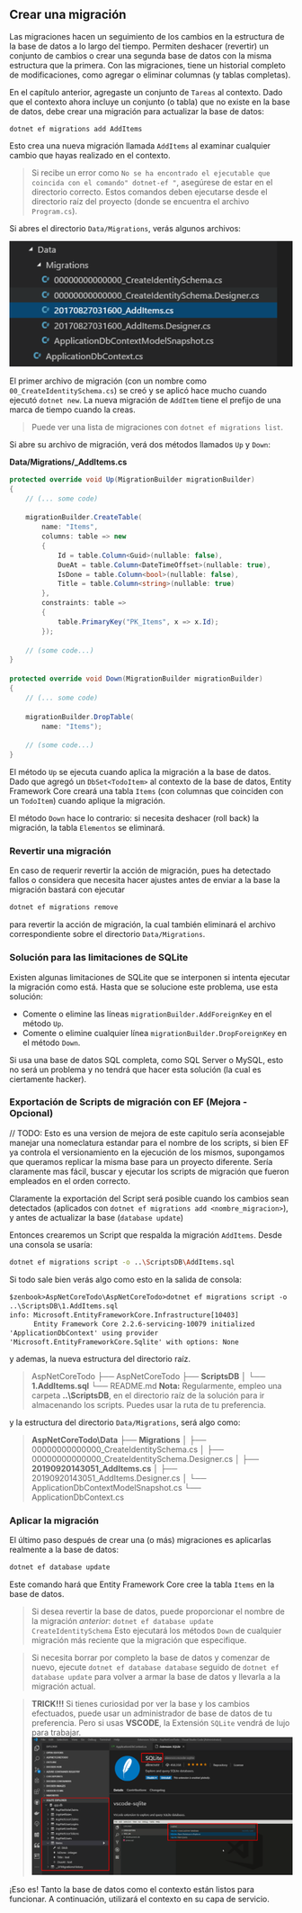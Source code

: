## Crear una migración

Las migraciones hacen un seguimiento de los cambios en la estructura de la base de datos a lo largo del tiempo. Permiten deshacer (revertir) un conjunto de cambios o crear una segunda base de datos con la misma estructura que la primera. Con las migraciones, tiene un historial completo de modificaciones, como agregar o eliminar columnas (y tablas completas).

En el capítulo anterior, agregaste un conjunto de `Tareas` al contexto. Dado que el contexto ahora incluye un conjunto (o tabla) que no existe en la base de datos, debe crear una migración para actualizar la base de datos:

```
dotnet ef migrations add AddItems
```

Esto crea una nueva migración llamada `AddItems` al examinar cualquier cambio que hayas realizado en el contexto.

> Si recibe un error como `No se ha encontrado el ejecutable que coincida con el comando" dotnet-ef "`, asegúrese de estar en el directorio correcto. Estos comandos deben ejecutarse desde el directorio raíz del proyecto (donde se encuentra el archivo `Program.cs`).

Si abres el directorio `Data/Migrations`, verás algunos archivos:

![Migraciones múltiples](migrations.png)

El primer archivo de migración (con un nombre como `00_CreateIdentitySchema.cs`) se creó y se aplicó hace mucho cuando ejecutó `dotnet new`. La nueva migración de `AddItem` tiene el prefijo de una marca de tiempo cuando la creas.

> Puede ver una lista de migraciones con `dotnet ef migrations list`.

Si abre su archivo de migración, verá dos métodos llamados `Up` y `Down`:

**Data/Migrations/<date>_AddItems.cs**

```csharp
protected override void Up(MigrationBuilder migrationBuilder)
{
    // (... some code)

    migrationBuilder.CreateTable(
        name: "Items",
        columns: table => new
        {
            Id = table.Column<Guid>(nullable: false),
            DueAt = table.Column<DateTimeOffset>(nullable: true),
            IsDone = table.Column<bool>(nullable: false),
            Title = table.Column<string>(nullable: true)
        },
        constraints: table =>
        {
            table.PrimaryKey("PK_Items", x => x.Id);
        });

    // (some code...)
}

protected override void Down(MigrationBuilder migrationBuilder)
{
    // (... some code)

    migrationBuilder.DropTable(
        name: "Items");

    // (some code...)
}
```

El método `Up` se ejecuta cuando aplica la migración a la base de datos. Dado que agregó un `DbSet<TodoItem>` al contexto de la base de datos, Entity Framework Core creará una tabla `Items` (con columnas que coinciden con un `TodoItem`) cuando aplique la migración.

El método `Down` hace lo contrario: si necesita deshacer (roll back) la migración, la tabla `Elementos` se eliminará.

### Revertir una migración

En caso de requerir revertir la acción de migración, pues ha detectado fallos o considera que necesita hacer ajustes antes de enviar a la base la migración bastará con ejecutar

```bash
dotnet ef migrations remove
```

para revertir la acción de migración, la cual también eliminará el archivo correspondiente sobre el directorio `Data/Migrations`.

### Solución para las limitaciones de SQLite

Existen algunas limitaciones de SQLite que se interponen si intenta ejecutar la migración como está. Hasta que se solucione este problema, use esta solución:

* Comente o elimine las líneas `migrationBuilder.AddForeignKey` en el método `Up`.
* Comente o elimine cualquier línea `migrationBuilder.DropForeignKey` en el método `Down`.

Si usa una base de datos SQL completa, como SQL Server o MySQL, esto no será un problema y no tendrá que hacer esta solución (la cual es ciertamente hacker).

### Exportación de Scripts de migración con EF (Mejora - Opcional)

// TODO: Esto es una version de mejora de este capitulo
sería aconsejable manejar una nomeclatura estandar para el nombre de los scripts, si bien EF ya controla el versionamiento en la ejecución de los mismos, supongamos que queramos replicar la misma base para un proyecto diferente. Sería claramente mas fácil, buscar y ejecutar los scripts de migración que fueron empleados en el orden correcto.

Claramente la exportación del Script será posible cuando los cambios sean detectados (aplicados con `dotnet ef migrations add <nombre_migracion>`), y antes de actualizar la base (`database update`)

Entonces crearemos un Script que respalda la migración `AddItems`. Desde una consola se usaría:

```bash
dotnet ef migrations script -o ..\ScriptsDB\AddItems.sql
```
Si todo sale bien verás algo como esto en la salida de consola:
```
$zenbook>AspNetCoreTodo\AspNetCoreTodo>dotnet ef migrations script -o ..\ScriptsDB\1.AddItems.sql
info: Microsoft.EntityFrameworkCore.Infrastructure[10403]
      Entity Framework Core 2.2.6-servicing-10079 initialized 'ApplicationDbContext' using provider 'Microsoft.EntityFrameworkCore.Sqlite' with options: None
```
y ademas, la nueva estructura del directorio raíz.
> AspNetCoreTodo
├── AspNetCoreTodo
├── **ScriptsDB**
│   └── **1.AddItems.sql**
└── README.md
> **Nota:**
Regularmente, empleo una carpeta **..\ScriptsDB**, en el directorio raíz de la solución para ir almacenando los scripts. Puedes usar la ruta de tu preferencia.

y la estructura del directorio `Data/Migrations`, será algo como:
>**AspNetCoreTodo\Data**
├── **Migrations**
│   ├── 00000000000000_CreateIdentitySchema.cs
│   ├── 00000000000000_CreateIdentitySchema.Designer.cs
│   ├── **20190920143051_AddItems.cs**
│   ├── 20190920143051_AddItems.Designer.cs
│   └── ApplicationDbContextModelSnapshot.cs
└── ApplicationDbContext.cs

### Aplicar la migración

El último paso después de crear una (o más) migraciones es aplicarlas realmente a la base de datos:

```bash
dotnet ef database update
```

Este comando hará que Entity Framework Core cree la tabla `Items` en la base de datos.

> Si desea revertir la base de datos, puede proporcionar el nombre de la migración *anterior*:
> `dotnet ef database update CreateIdentitySchema`
> Esto ejecutará los métodos `Down` de cualquier migración más reciente que la migración que especifique.

> Si necesita borrar por completo la base de datos y comenzar de nuevo, ejecute `dotnet ef database database` seguido de `dotnet ef database update` para volver a armar la base de datos y llevarla a la migración actual.

> **TRICK!!!** 
> Si tienes curiosidad por ver la base y los cambios efectuados, puede usar un administrador de base de datos de tu preferencia.
Pero si usas **VSCODE**, la Extensión `SQLite` vendrá de lujo para trabajar. 
![Migraciones múltiples](migrationsdb.png)

¡Eso es! Tanto la base de datos como el contexto están listos para funcionar. A continuación, utilizará el contexto en su capa de servicio.